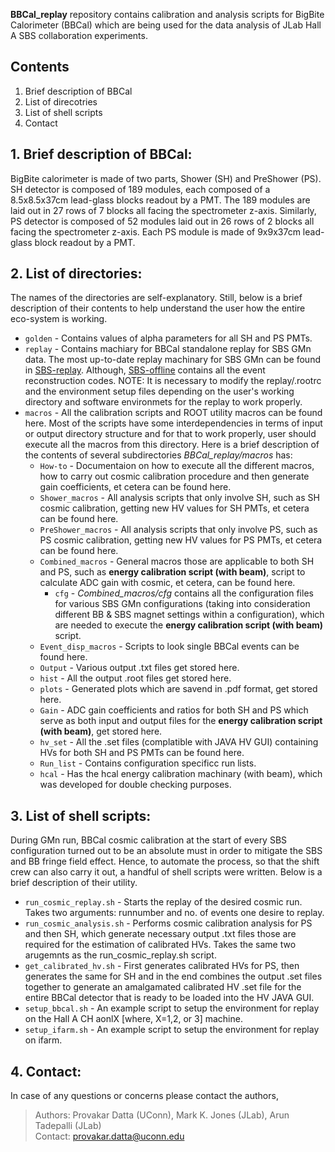 **BBCal_replay** repository contains calibration and analysis scripts for BigBite Calorimeter (BBCal) which are being used for the data analysis of JLab Hall A SBS collaboration experiments.

## Contents
1. Brief description of BBCal
2. List of direcotries
3. List of shell scripts
4. Contact

## 1. Brief description of BBCal:
BigBite calorimeter is made of two parts, Shower (SH) and PreShower (PS). SH detector is composed of 189 modules, each composed of a 8.5x8.5x37cm lead-glass blocks readout by a PMT. The 189 modules are laid out in 27 rows of 7 blocks all facing the spectrometer z-axis. Similarly, PS detector is composed of 52 modules laid out in 26 rows of 2 blocks all facing the spectrometer z-axis. Each PS module is made of 9x9x37cm lead-glass block readout by a PMT. 

## 2. List of directories: 
The names of the directories are self-explanatory. Still, below is a brief description of their contents to help understand the user how the entire eco-system is working.

- `golden` - Contains values of alpha parameters for all SH and PS PMTs. 
- `replay` - Contains machiary for BBCal standalone replay for SBS GMn data. The most up-to-date replay machinary for SBS GMn can be found in [SBS-replay](https://github.com/JeffersonLab/SBS-replay). Although, [SBS-offline](https://github.com/JeffersonLab/SBS-offline) contains all the event reconstruction codes. NOTE: It is necessary to modify the replay/.rootrc and the environment setup files depending on the user's working directory and software environmets for the replay to work properly. 
- `macros` - All the calibration scripts and ROOT utility macros can be found here. Most of the scripts have some interdependencies in terms of input or output directory structure and for that to work properly, user should execute all the macros from this directory. Here is a brief description of the contents of several subdirectories _BBCal_replay/macros_ has:
  -  `How-to` - Documentaion on how to execute all the different macros, how to carry out cosmic calibration procedure and then generate gain coefficients, et cetera can be found here.
  -  `Shower_macros` - All analysis scripts that only involve SH, such as SH cosmic calibration, getting new HV values for SH PMTs, et cetera can be found here.
  -  `PreShower_macros` - All analysis scripts that only involve PS, such as PS cosmic calibration, getting new HV values for PS PMTs, et cetera can be found here.
  -  `Combined_macros` - General macros those are applicable to both SH and PS, such as **energy calibration script (with beam)**, script to calculate ADC gain with cosmic, et cetera, can be found here.
     - `cfg` - _Combined_macros/cfg_ contains all the configuration files for various SBS GMn configurations (taking into consideration different BB & SBS magnet settings within a configuration), which are needed to execute the **energy calibration script (with beam)** script.
  -  `Event_disp_macros` - Scripts to look single BBCal events can be found here.
  -  `Output` - Various output .txt files get stored here.
  -  `hist` - All the output .root files get stored here.
  -  `plots` - Generated plots which are savend in .pdf format, get stored here.
  -  `Gain` - ADC gain coefficients and ratios for both SH and PS which serve as both input and output files for the **energy calibration script (with beam)**, get stored here.
  -  `hv_set` - All the .set files (complatible with JAVA HV GUI) containing HVs for both SH and PS PMTs can be found here.
  -  `Run_list` - Contains configuration specificc run lists.
  -  `hcal` - Has the hcal energy calibration machinary (with beam), which was developed for double checking purposes. 
 
## 3. List of shell scripts:
During GMn run, BBCal cosmic calibration at the start of every SBS configuration turned out to be an absolute must in order to mitigate the SBS and BB fringe field effect. Hence, to automate the process, so that the shift crew can also carry it out, a handful of shell scripts were written. Below is a brief description of their utility. 
  - `run_cosmic_replay.sh` - Starts the replay of the desired cosmic run. Takes two arguments: runnumber and no. of events one desire to replay.
  - `run_cosmic_analysis.sh` - Performs cosmic calibration analysis for PS and then SH, which generate necessary output .txt files those are required for the estimation of calibrated HVs. Takes the same two arugemnts as the run_cosmic_replay.sh script.
  - `get_calibrated_hv.sh` - First generates calibrated HVs for PS, then generates the same for SH and in the end combines the output .set files together to generate an amalgamated calibrated HV .set file for the entire BBCal detector that is ready to be loaded into the HV JAVA GUI.
  - `setup_bbcal.sh` - An example script to setup the environment for replay on the Hall A CH aonlX [where, X=1,2, or 3] machine.
  - `setup_ifarm.sh` - An example script to setup the environment for replay on ifarm.

## 4. Contact:
In case of any questions or concerns please contact the authors,
>Authors: Provakar Datta (UConn), Mark K. Jones (JLab), Arun Tadepalli (JLab) <br> 
>Contact: <provakar.datta@uconn.edu>
